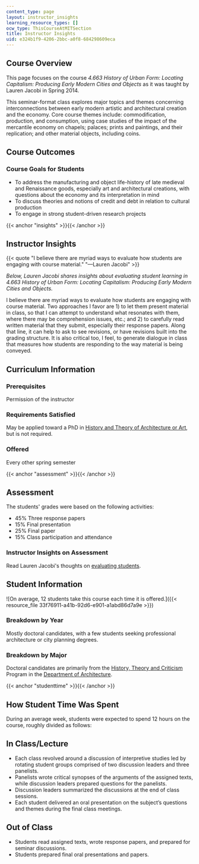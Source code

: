 ```yaml
---
content_type: page
layout: instructor_insights
learning_resource_types: []
ocw_type: ThisCourseAtMITSection
title: Instructor Insights
uid: e324b1f9-4206-2bbc-a0f8-684298609eca
---
```


Course Overview
---------------

This page focuses on the course _4.663 History of Urban Form: Locating Capitalism: Producing Early Modern Cities and Objects_ as it was taught by Lauren Jacobi in Spring 2014.

This seminar-format class explores major topics and themes concerning interconnections between early modern artistic and architectural creation and the economy. Core course themes include: commodification, production, and consumption, using case studies of the impact of the mercantile economy on chapels; palaces; prints and paintings, and their replication; and other material objects, including coins.

Course Outcomes
---------------

### Course Goals for Students

*   To address the manufacturing and object life-history of late medieval and Renaissance goods, especially art and architectural creations, with questions about the economy and its interpretation in mind
*   To discuss theories and notions of credit and debt in relation to cultural production
*   To engage in strong student-driven research projects

{{< anchor "insights" >}}{{< /anchor >}}

Instructor Insights
-------------------

{{< quote "I believe there are myriad ways to evaluate how students are engaging with course material." "—Lauren Jacobi" >}}

_Below, Lauren Jacobi shares insights about evaluating student learning in _4.663 History of Urban Form: Locating Capitalism: Producing Early Modern Cities and Objects_._

I believe there are myriad ways to evaluate how students are engaging with course material. Two approaches I favor are 1) to let them present material in class, so that I can attempt to understand what resonates with them, where there may be comprehension issues, etc.; and 2) to carefully read written material that they submit, especially their response papers. Along that line, it can help to ask to see revisions, or have revisions built into the grading structure. It is also critical too, I feel, to generate dialogue in class that measures how students are responding to the way material is being conveyed.

Curriculum Information
----------------------

### Prerequisites

Permission of the instructor

### Requirements Satisfied

May be applied toward a PhD in [History and Theory of Architecture or Art](http://architecture.mit.edu/history-theory-and-criticism/degree/phd), but is not required.

### Offered

Every other spring semester

{{< anchor "assessment" >}}{{< /anchor >}}

Assessment
----------

The students' grades were based on the following activities:

- 45% Three response papers
- 15% Final presentation
- 25% Final paper
- 15% Class participation and attendance


### Instructor Insights on Assessment
Read Lauren Jacobi's thoughts on [evaluating students](#insights).

Student Information
-------------------

![On average, 12 students take this course each time it is offered.]({{< resource_file 33f76911-a41b-92d6-e901-a1abd86d7a9e >}})

### Breakdown by Year

Mostly doctoral candidates, with a few students seeking professional architecture or city planning degrees.

### Breakdown by Major

Doctoral candidates are primarily from the [History, Theory and Criticism](http://architecture.mit.edu/discipline/history-theory-and-criticism) Program in the [Department of Architecture](http://architecture.mit.edu/).

{{< anchor "studenttime" >}}{{< /anchor >}}

How Student Time Was Spent
--------------------------

During an average week, students were expected to spend 12 hours on the course, roughly divided as follows:

In Class/Lecture
----------------

*   Each class revolved around a discussion of interpretive studies led by rotating student groups comprised of two discussion leaders and three panelists.
*   Panelists wrote critical synopses of the arguments of the assigned texts, while discussion leaders prepared questions for the panelists.
*   Discussion leaders summarized the discussions at the end of class sessions.
*   Each student delivered an oral presentation on the subject’s questions and themes during the final class meetings.

Out of Class
------------

*   Students read assigned texts, wrote response papers, and prepared for seminar discussions.
*   Students prepared final oral presentations and papers.